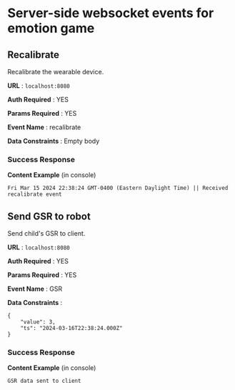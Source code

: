 # Server-side websocket events for emotion game

## Recalibrate

Recalibrate the wearable device.

**URL** : `localhost:8080`

**Auth Required** : YES

**Params Required** : YES

**Event Name** : recalibrate

**Data Constraints** : Empty body

### Success Response

**Content Example** (in console)

```
Fri Mar 15 2024 22:38:24 GMT-0400 (Eastern Daylight Time) || Received recalibrate event
```

## Send GSR to robot

Send child's GSR to client.

**URL** : `localhost:8080`

**Auth Required** : YES

**Params Required** : YES

**Event Name** : GSR

**Data Constraints** : 

```text / stringified json
{
    "value": 3,
    "ts": "2024-03-16T22:38:24.000Z"
}
```

### Success Response

**Content Example** (in console)

```
GSR data sent to client
```
